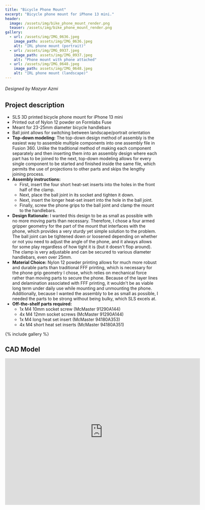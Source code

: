 ```yaml
---
title: "Bicycle Phone Mount"
excerpt: "Bicycle phone mount for iPhone 13 mini."
header:
  image: /assets/img/bike_phone_mount_render.png
  teaser: /assets/img/bike_phone_mount_render.png
gallery:
  - url: /assets/img/IMG_0636.jpeg
    image_path: assets/img/IMG_0636.jpeg
    alt: "IRL phone mount (portrait)"
  - url: /assets/img/IMG_0937.jpeg
    image_path: assets/img/IMG_0937.jpeg
    alt: "Phone mount with phone attached"
  - url: /assets/img/IMG_0648.jpeg
    image_path: assets/img/IMG_0648.jpeg
    alt: "IRL phone mount (landscape)"
---
```

###### Designed by Mazyar Azmi

## Project description

* SLS 3D printed bicycle phone mount for iPhone 13 mini
* Printed out of Nylon 12 powder on Formlabs Fuse
* Meant for 23-25mm diameter bicycle handlebars
* Ball joint allows for switching between landscape/portrait orientation
* **Top-down modeling:** The top-down design method of assembly is the easiest way to assemble multiple components into one assembly file in Fusion 360. Unlike the traditional method of making each component separately and then inserting them into an assembly design where each part has to be joined to the next, top-down modeling allows for every single component to be started and finished inside the same file, which permits the use of projections to other parts and skips the lengthy joining process. 
* **Assembly instructions:**
  * First, insert the four short heat-set inserts into the holes in the front half of the clamp.
  * Next, place the ball joint in its socket and tighten it down.
  * Next, insert the longer heat-set insert into the hole in the ball joint.
  * Finally, screw the phone grips to the ball joint and clamp the mount to the handlebars.
* **Design Rationale:** I wanted this design to be as small as possible with no more moving parts than necessary. Therefore, I chose a four armed gripper geometry for the part of the mount that interfaces with the phone, which provides a very sturdy yet simple solution to the problem. The ball joint can be tightened down or loosened depending on whether or not you need to adjust the angle of the phone, and it always allows for some play regardless of how tight it is (but it doesn't flop around). The clamp is very adjustable and can be secured to various diameter handlebars, even over 25mm.
* **Material Choice:** Nylon 12 powder printing allows for much more robust and durable parts than traditional FFF printing, which is necessary for the phone grip geometry I chose, which relies on mechanical force rather than moving parts to secure the phone. Because of the layer lines and delamination associated with FFF printing, it wouldn't be as viable long term under daily use while mounting and unmounting the phone. Additionally, because I wanted the assembly to be as small as possible, I needed the parts to be strong without being bulky, which SLS excels at.
* **Off-the-shelf parts required:**
  * 1x M4 10mm socket screw (McMaster 91290A144)
  * 4x M4 12mm socket screws (McMaster 91290A144)
  * 1x M4 long heat set insert (McMaster 94180A353)
  * 4x M4 short heat set inserts (McMaster 94180A351)

{% include gallery %}

## CAD Model

<iframe src="https://vanderbilt643.autodesk360.com/shares/public/SH286ddQT78850c0d8a42310f7aee96e8ebd?mode=embed" width="640" height="480" allowfullscreen="true" webkitallowfullscreen="true" mozallowfullscreen="true"  frameborder="0"></iframe>
